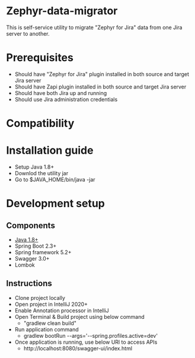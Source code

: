 # Zephyr-data-migrator
This is self-service utility to migrate "Zephyr for Jira" data from one Jira server to another.

# Prerequisites
- Should have "Zephyr for Jira" plugin installed in both source and target Jira server
- Should have Zapi plugin installed in both source and target Jira server
- Should have both Jira up and running
- Should use Jira administration credentials

# Compatibility

# Installation guide
- Setup Java 1.8+
- Downlod the utility jar
- Go to $JAVA_HOME/bin/java -jar 

# Development setup

## Components
- [Java 1.8+](https://adoptopenjdk.net/?variant=openjdk8&jvmVariant=hotspot)
- Spring Boot 2.3+
- Spring framework 5.2+
- Swagger 3.0+
- Lombok

## Instructions
- Clone project locally
- Open project in IntelliJ 2020+
- Enable Annotation processor in IntelliJ
- Open Terminal & Build project using below command
    - "gradlew clean build"
- Run application command
    - gradlew bootRun --args='--spring.profiles.active=dev'
- Once application is running, use below URl to access APIs
    - http://localhost:8080/swagger-ui/index.html